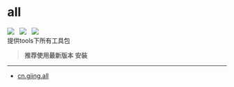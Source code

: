 # all
![](https://img.shields.io/badge/version-1.1.8-green.svg) &nbsp; ![](https://img.shields.io/badge/author-Gjing-green.svg) &nbsp; 
![](https://img.shields.io/badge/builder-success-green.svg)     
提供tools下所有工具包
> **推荐使用最新版本**
**安装**
---
* <a href="https://mvnrepository.com/artifact/cn.gjing/all/" title="整合包">cn.gjing.all</a>